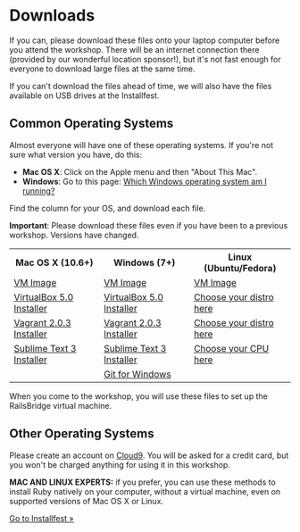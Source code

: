 # Downloads

If you can, please download these files onto your laptop computer before
you attend the workshop. There will be an internet connection there
(provided by our wonderful location sponsor!), but it's not fast enough
for everyone to download large files at the same time.

If you can't download the files ahead of time, we will also have the
files available on USB drives at the Installfest.

## Common Operating Systems

Almost everyone will have one of these operating systems. If you're not
sure what version you have, do this:

* **Mac OS X**: Click on the Apple menu and then "About This Mac".
* **Windows**: Go to this page: [Which Windows operating system am I running?](http://windows.microsoft.com/en-us/windows/which-operating-system)

Find the column for your OS, and download each file.

<div class="alert alert-info">
<strong>Important</strong>: Please download these files even if you have been to a previous workshop. Versions have changed.
</div>

<table class="downloads-files">
<tr>
  <th>Mac OS X (10.6+)</th>
  <th>Windows (7+)</th>
  <th>Linux (Ubuntu/Fedora)</th>
</tr>
<tr>
  <td><a href="http://downloads.railsbridge.org/railsbridgevm-2018-03.box">VM Image</a></td>
  <td><a href="http://downloads.railsbridge.org/railsbridgevm-2018-03.box">VM Image</a></td>
  <td><a href="http://downloads.railsbridge.org/railsbridgevm-2018-03.box">VM Image</a></td>
</tr>
<tr>
  <td><a href="https://download.virtualbox.org/virtualbox/5.2.8/VirtualBox-5.2.8-121009-OSX.dmg">VirtualBox 5.0 Installer</a></td>
  <td><a href="https://download.virtualbox.org/virtualbox/5.2.8/VirtualBox-5.2.8-121009-Win.exe">VirtualBox 5.0 Installer</a></td>
  <td><a href="https://www.virtualbox.org/wiki/Linux_Downloads">Choose your distro here</a></td>
</tr>
<tr>
  <td><a href="https://releases.hashicorp.com/vagrant/2.0.3/vagrant_2.0.3_x86_64.dmg">Vagrant 2.0.3 Installer</a></td>
  <td><a href="https://releases.hashicorp.com/vagrant/2.0.3/vagrant_2.0.3_x86_64.msi">Vagrant 2.0.3 Installer</a></td>
  <td><a href="https://www.vagrantup.com/downloads.html">Choose your distro here</a></td>
</tr>
<tr>
  <td><a href="https://download.sublimetext.com/Sublime%20Text%20Build%203143.dmg">Sublime Text 3 Installer</a></td>
  <td><a href="https://download.sublimetext.com/Sublime%20Text%20Build%203143%20x64%20Setup.exe">Sublime Text 3 Installer</a></td>
  <td><a href="https://www.sublimetext.com/3">Choose your CPU here</a></td>
</tr>
<tr>
  <td></td>
  <td><a href="https://github.com/git-for-windows/git/releases/download/v2.16.2.windows.1/Git-2.16.2-64-bit.exe">Git for Windows</a></td>
  <td></td>
</tr>
</table>

When you come to the workshop, you will use these files to set up the
RailsBridge virtual machine.

## Other Operating Systems

Please create an account on <a href="https://c9.io">Cloud9</a>. You will be asked for a credit card, but you won't be charged anything for using it in this workshop.

**MAC AND LINUX EXPERTS:** if you prefer, you can use these methods to
install Ruby natively on your computer, without a virtual machine,
even on supported versions of Mac OS X or Linux.

<a href="/installfest">Go to Installfest »</a>
